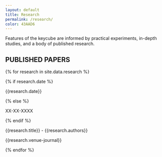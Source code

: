 ```yaml
---
layout: default
title: Research
permalink: /research/
color: 43AAD6
---
```


<section>

<div class="citation" style="background-color: #{{page.color}}">
	<p>Features of the keycube are informed by practical experiments, in-depth studies, and a body of published research.</p>	
</div>

<h2><i class="fa-solid fa-square" style="color: #{{ page.color }}"></i> PUBLISHED PAPERS </h2>

{% for research in site.data.research %}
<div class="published-paper">
<div class="color" style="background-color: #{{ page.color }}"></div>
<div class="info-published-paper">

{% if research.date %}
<p class="date" style="color: #{{ page.color }}">{{research.date}}</p>
{% else %}
<p class="date" style="color: #{{ page.color }}">XX-XX-XXXX</p>
{% endif %}

<p class="titre-author" >{{research.title}} - {{research.authors}}</p>

<p class="journal" style="color: #{{ page.color }}; border: 1px solid #{{ page.color }}">{{research.venue-journal}}</p>
</div>

<a href="{{research.url}}" target="_blank"><i class="fa-solid fa-chevron-right picto" style="color: #{{ page.color }}"></i></a>

</div>

{% endfor %}

</section>
